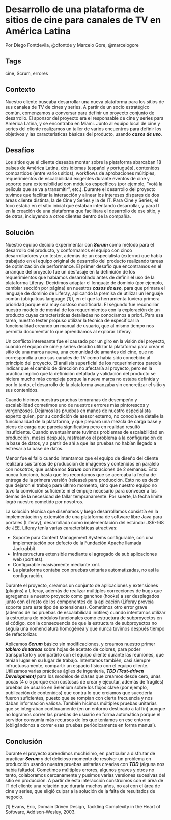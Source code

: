 Desarrollo de una plataforma de sitios de cine para canales de TV en América Latina
===

Por Diego Fontdevila, @dfontde y Marcelo Gore, @marcelogore

Tags
---
cine, Scrum, errores

Contexto
---
Nuestro cliente buscaba desarrollar una nueva plataforma para los sitios de sus canales de TV de cines y series. A partir de un socio estratégico común, comenzamos a conversar para definir un proyecto conjunto de desarrollo. El sponsor del proyecto era el responsable de cine y series para América Latina, y se encontraba en Miami. Junto al equipo local de cine y series del cliente realizamos un taller de varios encuentros para definir los objetivos y las características básicas del producto, usando **_casos de uso_**.


Desafíos
---
Los sitios que el cliente deseaba montar sobre la plataforma abarcaban 18 países de América Latina, dos idiomas (español y portugués), contenidos compartidos (entre varios sitios), workflows de aprobaciones múltiples, requerimientos de escalabilidad exigentes durante eventos de cine y soporte para extensibilidad con módulos específicos (por ejemplo, “votá la película que se va a transmitir”, etc.).
Durante el desarrollo del proyecto tuvimos que facilitar la interacción y alinear los intereses dispares de dos áreas cliente distinta, la de Cine y Series y la de IT. Para Cine y Series, el foco estaba en el sitio inicial que estaban intentando desarrollar, y para IT en la creación de una plataforma que facilitara el desarrollo de ese sitio, y de otros, incluyendo a otros clientes dentro de la compañía.

Solución
---
Nuestro equipo decidió experimentar con **_Scrum_** como método para el desarrollo del producto, y conformamos el equipo con cinco desarrolladores y un tester, además de un especialista (externo) que había trabajado en el equipo original de desarrollo del producto realizando tareas de optimización de performance.
El primer desafío que encontramos en el arranque del proyecto fue un desfasaje en la definición de los requerimientos que habíamos desarrollado antes de definir el uso de la plataforma Liferay. Decidimos adaptar el lenguaje de dominio (por ejemplo, cambiar sección por página) en nuestros **_casos de uso_**, para que primara el lenguaje de dominio de Liferay, aplicando la premisa de utilizar un lenguaje común (ubiquitous language [1]), en el que la herramienta tuviera primera prioridad porque era muy costoso modificarla. El segundo fue reconciliar nuestro modelo de mental de los requerimientos con la exploración de un producto cuyas características detalladas no conocíamos a priori. Para esa tarea, nuestro tester propuso utilizar la técnica de especificar la funcionalidad creando un manual de usuario, que al mismo tiempo nos permitía documentar lo que aprendíamos al explorar Liferay.

Un conflicto interesante fue el causado por un giro en la visión del proyecto, cuando el equipo de cine y series decidió utilizar la plataforma para crear el sitio de una marca nueva, una comunidad de amantes del cine, que no correspondía a uno sus canales de TV como había sido concebido al principio del proyecto. El análisis superficial de los requerimientos parecía indicar que el cambio de dirección no afectaría al proyecto, pero en la práctica implicó que la definición detallada y validación del producto se hiciera mucho más compleja porque la nueva marca no estaba definida y por lo tanto, el desarrollo de la plataforma avanzaba sin concretizar el sitio y sus contenidos.

Cuando hicimos nuestras pruebas tempranas de desempeño y escalabilidad cometimos uno de nuestros errores más pintorescos y vergonzosos. Dejamos las pruebas en manos de nuestro especialista experto quien, por su condición de asesor externo, no conocía en detalle la funcionalidad de la plataforma, y que preparó una mezcla de carga base y picos de carga que parecía significativa pero en realidad resultó insuficiente. Cuando eventualmente tuvimos problemas de escalabilidad en producción, meses después, rastreamos el problema a la configuración de la base de datos, y a partir de ahí a que las pruebas no habían llegado a estresar a la base de datos.

Menor fue el fallo cuando intentamos que el equipo de diseño del cliente realizara sus tareas de producción de imágenes y contenidos en paralelo con nosotros, que usábamos **_Scrum_** con iteraciones de 2 semanas. Esto nunca funcionó, hasta que les recordamos que se acercaba la fecha de entrega de la primera versión (release) para producción. Esto no es decir que dejaron el trabajo para último momento, sino que nuestro equipo no tuvo la convicción suficiente ni el empuje necesario para convecer a los demás de la necesidad de fallar tempranamente. Por suerte, la fecha límite logró nuestro cometido por nosotros.

La solución técnica que diseñamos y luego desarrollamos consistía en la implementación y extensión de una plataforma de software libre Java para portales (Liferay), desarrollada como implementación del estándar JSR-168 de JEE. Liferay tenía varias características atractivas:
* Soporte para Content Management Systems configurable, con una implementación por defecto de la Fundación Apache llamada Jackrabbit.
* Infraestructura extensible mediante el agregado de sub aplicaciones web (portlets).
* Configurable masivamente mediante xml.
* La plataforma contaba con pruebas unitarias automatizadas, no así la configuración.

Durante el proyecto, creamos un conjunto de aplicaciones y extensiones (plugins) a Liferay, además de realizar múltiples correcciones de bugs que agregamos a nuestro proyecto como ganchos (hooks) a ser desplegados junto con el resto de los componentes de la aplicación (Liferay proveía soporte para este tipo de extensiones). Cometimos otro error grave (además de las pruebas de escalabilidad inútiles) cuando intentamos utilizar la estructura de módulos funcionales como estructura de subproyectos en el código, con la consecuencia de que la estructura de subproyectos no seguía una nomenclatura homogénea y que nunca tuvimos después tiempo de refactorizar.

Aplicamos **_Scrum_** básico sin modificaciones, y creamos nuestro primer **_tablero de tareas_** sobre hojas de acetato de colores, para poder transportarlo y compartirlo con el equipo cliente durante las reuniones, que tenían lugar en su lugar de trabajo. Intentamos también, casi siempre infructuosamente, compartir un espacio físico con el equipo cliente. Utilizamos varias prácticas ágiles de ingeniería, **_TDD (Test-driven Development)_** para los modelos de clases que creamos desde cero, unas pocas (4 o 5 porque eran costosas de crear y ejecutar, además de frágiles) pruebas de usuario en Selenium sobre los flujos clave (por ejemplo, publicación de contenidos) que contra lo que creíamos que sucedería fueron suficientes, puesto que se rompían con cierta frecuencia y nos daban información valiosa. También hicimos múltiples pruebas unitarias que se integraban contínuamente (en un entorno destinado a tal fin) aunque no logramos correr las pruebas de usuario en forma automática porque el servidor consumía más recursos de los que teníamos en ese entorno (obligándonos a correr esas pruebas periódicamente en forma manual).


Conclusión
---
Durante el proyecto aprendimos muchísimo, en particular a disfrutar de practicar **_Scrum_** y del delicioso momento de resolver un problema en producción usando nuestra pruebas unitarias creadas con **_TDD_** (alguna nos había faltado). Cometimos múltiples errores, algunos graves y otros no tanto, colaboramos cercanamente y pusimos varias versiones sucesivas del sitio en producción. A partir de esta interacción construimos con el área de IT del cliente una relación que duraría muchos años, no así con el área de cine y series, que eligió culpar a la solución de la falta de resultados de negocio.


[1] Evans, Eric, Domain Driven Design, Tackling Complexity in the Heart of Software, Addison-Wesley, 2003.
